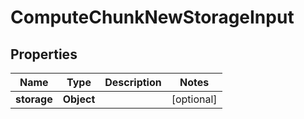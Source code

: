 
# ComputeChunkNewStorageInput

## Properties
Name | Type | Description | Notes
------------ | ------------- | ------------- | -------------
**storage** | **Object** |  |  [optional]




